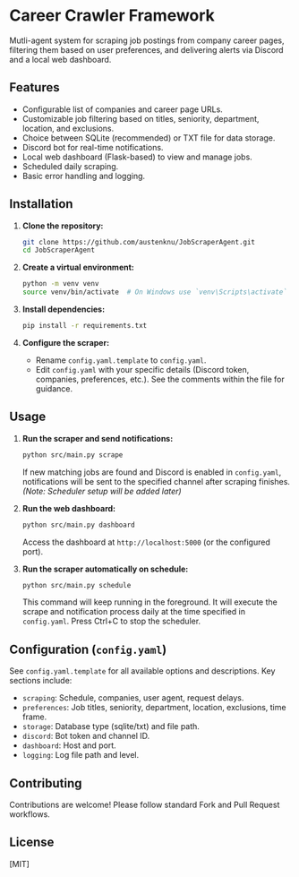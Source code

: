 # Career Crawler Framework

Mutli-agent system for scraping job postings from company career pages,
filtering them based on user preferences, and delivering alerts via Discord and a
local web dashboard.

## Features

-   Configurable list of companies and career page URLs.
-   Customizable job filtering based on titles, seniority, department, location, and exclusions.
-   Choice between SQLite (recommended) or TXT file for data storage.
-   Discord bot for real-time notifications.
-   Local web dashboard (Flask-based) to view and manage jobs.
-   Scheduled daily scraping.
-   Basic error handling and logging.

## Installation

1.  **Clone the repository:**
    ```bash
    git clone https://github.com/austenknu/JobScraperAgent.git
    cd JobScraperAgent
    ```

2.  **Create a virtual environment:**
    ```bash
    python -m venv venv
    source venv/bin/activate  # On Windows use `venv\Scripts\activate`
    ```

3.  **Install dependencies:**
    ```bash
    pip install -r requirements.txt
    ```

4.  **Configure the scraper:**
    -   Rename `config.yaml.template` to `config.yaml`.
    -   Edit `config.yaml` with your specific details (Discord token, companies, preferences, etc.). See the comments within the file for guidance.

## Usage

1.  **Run the scraper and send notifications:**
    ```bash
    python src/main.py scrape
    ```
    If new matching jobs are found and Discord is enabled in `config.yaml`,
    notifications will be sent to the specified channel after scraping finishes.
    *(Note: Scheduler setup will be added later)*

2.  **Run the web dashboard:**
    ```bash
    python src/main.py dashboard
    ```
    Access the dashboard at `http://localhost:5000` (or the configured port).

3.  **Run the scraper automatically on schedule:**
    ```bash
    python src/main.py schedule
    ```
    This command will keep running in the foreground. It will execute the scrape
    and notification process daily at the time specified in `config.yaml`.
    Press Ctrl+C to stop the scheduler.

## Configuration (`config.yaml`)

See `config.yaml.template` for all available options and descriptions. Key sections include:

-   `scraping`: Schedule, companies, user agent, request delays.
-   `preferences`: Job titles, seniority, department, location, exclusions, time frame.
-   `storage`: Database type (sqlite/txt) and file path.
-   `discord`: Bot token and channel ID.
-   `dashboard`: Host and port.
-   `logging`: Log file path and level.

## Contributing

Contributions are welcome! Please follow standard Fork and Pull Request workflows.

## License

[MIT] 
